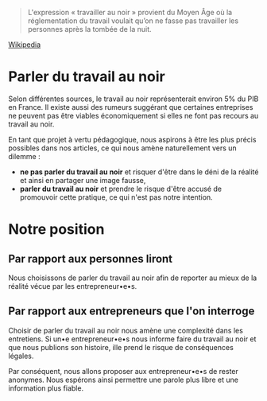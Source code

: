> L'expression « travailler au noir » provient du Moyen Âge où la réglementation du travail voulait qu’on ne fasse pas travailler les personnes après la tombée de la nuit.

[Wikipedia](https://fr.wikipedia.org/wiki/Travail_dissimul%C3%A9_en_France)

# Parler du travail au noir

Selon différentes sources, le travail au noir représenterait environ 5% du PIB en France. Il existe aussi des rumeurs suggérant que certaines entreprises ne peuvent pas être viables économiquement si elles ne font pas recours au travail au noir.

En tant que projet à vertu pédagogique, nous aspirons à être les plus précis possibles dans nos articles, ce qui nous amène naturellement vers un dilemme : 
- **ne pas parler du travail au noir** et risquer d'être dans le déni de la réalité et ainsi en partager une image fausse,
- **parler du travail au noir** et prendre le risque d'être accusé de promouvoir cette pratique, ce qui n'est pas notre intention.


# Notre position

## Par rapport aux personnes liront

Nous choisissons de parler du travail au noir afin de reporter au mieux de la réalité vécue par les entrepreneur•e•s.


## Par rapport aux entrepreneurs que l'on interroge

Choisir de parler du travail au noir nous amène une complexité dans les entretiens. Si un•e entrepreneur•e•s nous informe faire du travail au noir et que nous publions son histoire, ille prend le risque de conséquences légales.

Par conséquent, nous allons proposer aux entrepreneur•e•s de rester anonymes. Nous espérons ainsi permettre une parole plus libre et une information plus fiable.
